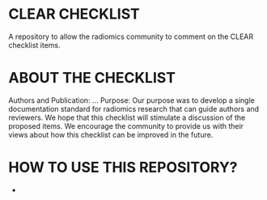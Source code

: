 # CLEAR CHECKLIST
A repository to allow the radiomics community to comment on the CLEAR checklist items.

# ABOUT THE CHECKLIST
Authors and Publication: ...
Purpose: Our purpose was to develop a single documentation standard for radiomics research that can guide authors and reviewers. We hope that this checklist will stimulate a discussion of the proposed items. We encourage the community to provide us with their views about how this checklist can be improved in the future. 
# HOW TO USE THIS REPOSITORY?
-

